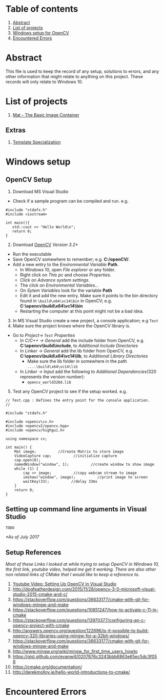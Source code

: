 # Table of contents
1. [Abstract](#abstract)
1. [List of projects](#list-of-projects)
1. [Windows setup for OpenCV](#windows-setup-for-opencv)
1. [Encountered Errors](#encountered-errors)

# Abstract
This file is used to keep the record of any setup, solutions to errors, and any other information that might relate to anything on this project.
These records will only relate to Windows 10.

# List of projects
1. [Mat - The Basic Image Container](https://github.com/jlhdez/CVTutorials/tree/project_start/windows/projects/BasicImageContainer)
## Extras
1. [Template Specialization](https://github.com/jlhdez/CVTutorials/tree/project_start/windows/projects/TemplateSpecialization)

# Windows setup
## OpenCV Setup
1. Download MS Visual Studio
 + Check if a sample program can be compiled and run. e.g.

 ```
 #include "stdafx.h"
 #include <iostream>

 int main(){
    std::cout << "Hello World\n";
    return 0;
 }
 ```
2. Download [OpenCV](http://opencv.org/releases.html)
_Version 3.2*_
 + Run the executable
 + Save OpenCV somewhere to remember; e.g. __C:/openCV/__.
 + Add a new entry to the _Environmental Variable_ __Path__.
    + In Windows 10, open _File explorer_ or any folder.
    + Right click on _This pc_ and choose _Properties_.
    + Click on _Advance system settings_.
    + The click on _Environmental Variables..._
    + On _Sytem Variables_ look for the variable __Path__
    + Edit it and add the new entry. Make sure it points to the bin directory found in `\build\x64\vc14\bin` in OpenCV; e.g. __C:\opencv\build\x64\vc14\bin__
    + Restarting the computer at this point might not be a bad idea.

3. In MS Visual Studio create a new project, a console application; e.g `Test`
4. Make sure the project knows where the OpenCV library is.
  + Go to _Project-> `Test` Properties_
    + In _C/C++ -> General_ add the include folder from OpenCV, e.g. __C:\opencv\build\include__, to _Additional Include Directories_
    + In _Linker -> General_ add the lib folder from OpenCV, e.g. __C:\opencv\build\x64\vc14\lib__, to _Additional Library Directories_
       + Make sure the lib folder in somewhere in the path `....\build\x64\vc14\lib`
    + In _Linker -> Input_ add the following to _Additional Dependencies_(320 represents the version number):
       + `opencv_world320d.lib`

5. Test any OpenCV project to see if the setup worked. e.g.

```
// Test.cpp : Defines the entry point for the console application.
//

#include "stdafx.h"

#include <opencv\cv.h>  
#include <opencv2/opencv.hpp>
#include <opencv/highgui.h>

using namespace cv;

int main() {
	Mat image;          //Create Matrix to store image
	VideoCapture cap;          //initialize capture
	cap.open(0);
	namedWindow("window", 1);          //create window to show image
	while (1) {
		cap >> image;          //copy webcam stream to image
		imshow("window", image);          //print image to screen
		waitKey(33);          //delay 33ms
	}
	return 0;
}
```

## Setting up command line arguments in Visual Studio
`TODO`

 _*As of July 2017_
## Setup References
_Most of these Links I looked at while trying to setup OpenCV in Windows 10, the first link, youtube video, helped me get it working. There are also other non related links of CMake that I would like to keep a reference to._

1. [Youtube Video: Setting Up OpenCV in Visual Studio](https://www.youtube.com/watch?v=l4372qtZ4dc)
1. http://dogfeatherdesign.com/2015/11/28/opencv-3-0-microsoft-visual-studio-2015-cmake-and-c/
1. https://stackoverflow.com/questions/36633177/cmake-with-git-for-windows-mingw-and-make
1. https://stackoverflow.com/questions/10851247/how-to-activate-c-11-in-cmake
1. https://stackoverflow.com/questions/13970377/configuring-an-c-opencv-project-with-cmake
1. http://answers.opencv.org/question/122696/is-it-possible-to-build-opencv-320-libraries-using-mingw-for-a-32bit-windows/
1. https://stackoverflow.com/questions/36633177/cmake-with-git-for-windows-mingw-and-make
1. http://www.mingw.org/wiki/mingw_for_first_time_users_howto
1. https://gist.github.com/evanwill/0207876c3243bbb6863e65ec5dc3f058
1. https://cmake.org/documentation/
1.	http://derekmolloy.ie/hello-world-introductions-to-cmake/

# Encountered Errors
